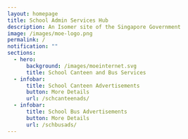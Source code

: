 ```yaml
---
layout: homepage
title: School Admin Services Hub
description: An Isomer site of the Singapore Government
image: /images/moe-logo.png
permalink: /
notification: ""
sections:
  - hero:
      background: /images/moeinternet.svg
      title: School Canteen and Bus Services
  - infobar:
      title: School Canteen Advertisements
      button: More Details
      url: /schcanteenads/
  - infobar:
      title: School Bus Advertisements
      button: More Details
      url: /schbusads/
---
```

